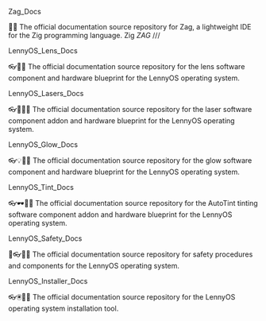 
Zag_Docs

🔀️📖️ The official documentation source repository for Zag, a lightweight IDE for the Zig programming language. Zig *ZAG* \/\/\/ 

LennyOS_Lens_Docs

👓️💾️📖️ The official documentation source repository for the lens software component and hardware blueprint for the LennyOS operating system.

LennyOS_Lasers_Docs

👓️🚨️💾️📖️ The official documentation source repository for the laser software component addon and hardware blueprint for the LennyOS operating system.

LennyOS_Glow_Docs

👓️💡️💾️📖️ The official documentation source repository for the glow software component and hardware blueprint for the LennyOS operating system.

LennyOS_Tint_Docs

👓️🕶️💾️📖️ The official documentation source repository for the AutoTint tinting software component addon and hardware blueprint for the LennyOS operating system.

LennyOS_Safety_Docs

🦺️👓️💾️📖️ The official documentation source repository for safety procedures and components for the LennyOS operating system.

LennyOS_Installer_Docs

👓️🖲️💾️📖️ The official documentation source repository for the LennyOS operating system installation tool.

